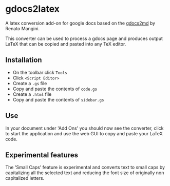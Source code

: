 # gdocs2latex
A latex conversion add-on for google docs based on the [gdocs2md](https://github.com/mangini/gdocs2md) by Renato Mangini.

This converter can be used to process a gdocs page and produces output LaTeX that can be copied and pasted into any TeX editor.

## Installation
- On the toolbar click `Tools`
- Click `<Script Editor>`
- Create a `.gs` file
- Copy and paste the contents of `code.gs`
- Create a `.html` file
- Copy and paste the contents of `sidebar.gs`

## Use
In your document under 'Add Ons' you should now see the converter, click to start the application and use the web GUI to copy and paste your LaTeX code. 

## Experimental features
The 'Small Caps' feature is experimental and converts text to small caps by capitalizing all the selected text and reducing the font size of originally non capitalized letters.  
